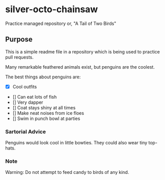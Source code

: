 # silver-octo-chainsaw
Practice managed repository
or, "A Tail of Two Birds"

## Purpose

This is a simple readme file in a repository which is being used to practice pull requests.

Many remarkable feathered animals exist, but penguins are the coolest.

The best things about penguins are:

- [x] Cool outfits
- [] Can eat lots of fish
- [] Very dapper
- [] Coat stays shiny at all times
- [] Make neat noises from ice floes
- [] Swim in punch bowl at parties

### Sartorial Advice
Penguins would look cool in little bowties. They could also wear tiny top-hats.

### Note
Warning: Do not attempt to feed candy to birds of any kind.
